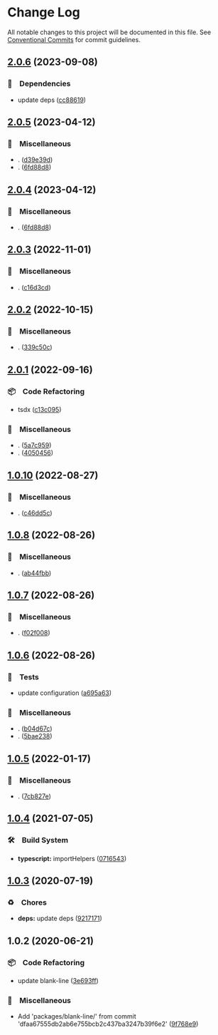 # Change Log

All notable changes to this project will be documented in this file.
See [Conventional Commits](https://conventionalcommits.org) for commit guidelines.

## [2.0.6](https://github.com/bluelovers/ws-string/compare/blank-line@2.0.5...blank-line@2.0.6) (2023-09-08)



### 📌　Dependencies

* update deps ([cc88619](https://github.com/bluelovers/ws-string/commit/cc88619f1d76faea87579a5ad72d876e5c310d4a))



## [2.0.5](https://github.com/bluelovers/ws-string/compare/blank-line@2.0.3...blank-line@2.0.5) (2023-04-12)



### 🔖　Miscellaneous

* . ([d39e39d](https://github.com/bluelovers/ws-string/commit/d39e39d439001dac9750f254e60f42c076380106))
* . ([6fd88d8](https://github.com/bluelovers/ws-string/commit/6fd88d8c88e90b4ff08660729d5ef6d1562a8767))



## [2.0.4](https://github.com/bluelovers/ws-string/compare/blank-line@2.0.3...blank-line@2.0.4) (2023-04-12)



### 🔖　Miscellaneous

* . ([6fd88d8](https://github.com/bluelovers/ws-string/commit/6fd88d8c88e90b4ff08660729d5ef6d1562a8767))



## [2.0.3](https://github.com/bluelovers/ws-string/compare/blank-line@2.0.2...blank-line@2.0.3) (2022-11-01)



### 🔖　Miscellaneous

* . ([c16d3cd](https://github.com/bluelovers/ws-string/commit/c16d3cd54f8a49287f41805546dca27f709f009d))



## [2.0.2](https://github.com/bluelovers/ws-string/compare/blank-line@2.0.1...blank-line@2.0.2) (2022-10-15)



### 🔖　Miscellaneous

* . ([339c50c](https://github.com/bluelovers/ws-string/commit/339c50c70b046a1565bc9b359daba143a8a220e9))



## [2.0.1](https://github.com/bluelovers/ws-string/compare/blank-line@1.0.10...blank-line@2.0.1) (2022-09-16)



### 📦　Code Refactoring

* tsdx ([c13c095](https://github.com/bluelovers/ws-string/commit/c13c09508b86fcc276b2f5e0955d74f168a24e6a))


### 🔖　Miscellaneous

* . ([5a7c959](https://github.com/bluelovers/ws-string/commit/5a7c9593ae906b55bbd7923122e804436a5736b9))
* . ([4050456](https://github.com/bluelovers/ws-string/commit/405045666f25e3433f213e5ae0beca4f3460b578))



## [1.0.10](https://github.com/bluelovers/ws-string/compare/blank-line@1.0.8...blank-line@1.0.10) (2022-08-27)



### 🔖　Miscellaneous

* . ([c46dd5c](https://github.com/bluelovers/ws-string/commit/c46dd5c282d6b6297c374f5e6983bc05a2a3914b))



## [1.0.8](https://github.com/bluelovers/ws-string/compare/blank-line@1.0.7...blank-line@1.0.8) (2022-08-26)



### 🔖　Miscellaneous

* . ([ab44fbb](https://github.com/bluelovers/ws-string/commit/ab44fbb3afc8931caea68a1528c74a4e873b0731))



## [1.0.7](https://github.com/bluelovers/ws-string/compare/blank-line@1.0.6...blank-line@1.0.7) (2022-08-26)



### 🔖　Miscellaneous

* . ([f02f008](https://github.com/bluelovers/ws-string/commit/f02f0084480b8c21f85f55f1c0d5f0e0e86306dc))



## [1.0.6](https://github.com/bluelovers/ws-string/compare/blank-line@1.0.5...blank-line@1.0.6) (2022-08-26)



### 🚨　Tests

* update configuration ([a695a63](https://github.com/bluelovers/ws-string/commit/a695a63cafc1a89b5f86cdbeb4cf1295933c9039))


### 🔖　Miscellaneous

* . ([b04d67c](https://github.com/bluelovers/ws-string/commit/b04d67c8ca4b321cf88b01d82beb645f43a052e1))
* . ([5bae238](https://github.com/bluelovers/ws-string/commit/5bae23820b5f8032d9715292c485ed3272909c36))



## [1.0.5](https://github.com/bluelovers/ws-string/compare/blank-line@1.0.4...blank-line@1.0.5) (2022-01-17)


### 🔖　Miscellaneous

* . ([7cb827e](https://github.com/bluelovers/ws-string/commit/7cb827e5dc146474f8385ba919eefb48824c1dc2))





## [1.0.4](https://github.com/bluelovers/ws-string/compare/blank-line@1.0.3...blank-line@1.0.4) (2021-07-05)


### 🛠　Build System

* **typescript:** importHelpers ([0716543](https://github.com/bluelovers/ws-string/commit/07165434bf3e251a31c4d27966ea53136e5bc2e0))





## [1.0.3](https://github.com/bluelovers/ws-string/compare/blank-line@1.0.2...blank-line@1.0.3) (2020-07-19)


### ♻️　Chores

* **deps:** update deps ([9217171](https://github.com/bluelovers/ws-string/commit/92171710ad05549c9fef9fc875b3b587d87afdb1))





## 1.0.2 (2020-06-21)


### 📦　Code Refactoring

* update blank-line ([3e693ff](https://github.com/bluelovers/ws-string/commit/3e693ffd3f3321c2f082b2d21a0c64b0ff1f9634))


### 🔖　Miscellaneous

* Add 'packages/blank-line/' from commit 'dfaa67555db2ab6e755bcb2c437ba3247b39f6e2' ([9f768e9](https://github.com/bluelovers/ws-string/commit/9f768e91c4cc7c94b4839464c3ed581194d47c11))
